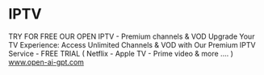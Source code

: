 # IPTV
TRY FOR FREE OUR OPEN IPTV - Premium channels &amp; VOD 
Upgrade Your TV Experience: Access Unlimited Channels & VOD with Our Premium IPTV Service - FREE TRIAL ( Netflix - Apple TV - Prime video & more .... )
www.open-ai-gpt.com
